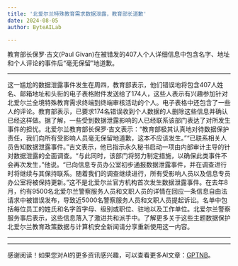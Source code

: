```yaml
---
title: '北爱尔兰特殊教育需求数据泄露，教育部长道歉'
date: 2024-08-05
author: ByteAILab

---
```


教育部长保罗·吉文(Paul Givan)在被错发的407人个人详细信息中包含名字、地址和个人评论的事件后“毫无保留”地道歉。

---
这一尴尬的数据泄露事件发生在周四，教育部表示，他们错误地将包含407人姓名、邮箱地址和头衔的电子表格附件发送给了174人，这些人表示有兴趣参加针对北爱尔兰全境特殊教育需求终端到终端审核活动的个人。电子表格中还包含了一些人的评论。教育部表示，已要求174名错误收到个人数据的人删除这些信息并确认已经这样做。据了解，一些受到数据泄露影响的人已经联系该部门表达了对所发生事件的担忧。北爱尔兰教育部长保罗·吉文表示：“教育部极其认真地对待数据保护责任，我们向所有受影响人员毫无保留地道歉，这本不应该发生。”“已联系相关人员告知数据泄露事件。”吉文表示，他已指示永久秘书启动一项由内部审计主导的针对数据泄露的全面调查。“与此同时，该部门将努力制定措施，以确保此类事件不会再次发生，”他说。“已向信息专员办公室初步通报数据泄露事件，并在调查进行时将继续与其保持联系。随着我们的调查继续进行，所有受影响人员以及信息专员办公室将被保持更新。”这不是北爱尔兰官方机构首次发生数据泄露事件。在去年8月，约有9500名北爱尔兰警察服务人员和文职人员的详情在回应一条信息自由法请求中被错误发布，导致近5000名警察服务人员和文职人员提起诉讼。名单中包括每位员工的姓氏和名字首字母、级别或职位、驻地以及工作单位。北爱尔兰警察服务事后表示，这些信息落入了激进共和派手中。了解更多关于这些主题数据保护北爱尔兰教育政策数据与计算机安全新闻请分享重新使用这一内容。

---
---
感谢阅读！如果您对AI的更多资讯感兴趣，可以查看更多AI文章：[GPTNB](https://gptnb.com)。